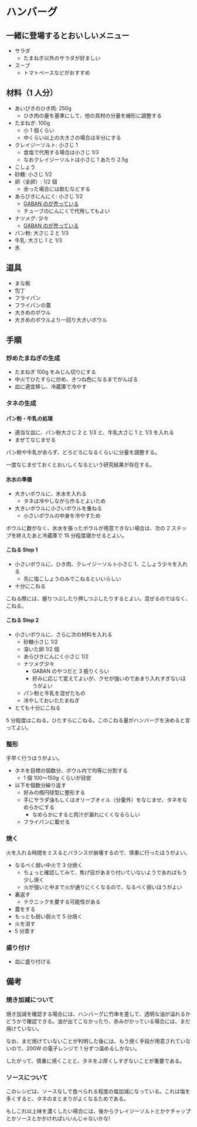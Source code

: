 # ハンバーグ

## 一緒に登場するとおいしいメニュー

- サラダ
  - たまねぎ以外のサラダが好ましい
- スープ
  - トマトベースなどがおすすめ

## 材料（1 人分）

- あいびきのひき肉: 250g
  - ひき肉の量を基準にして、他の具材の分量を線形に調整する
- たまねぎ: 100g
  - 小 1 個くらい
  - 中くらい以上の大きさの場合は半分にする
- クレイジーソルト: 小さじ 1
  - 食塩で代用する場合は小さじ 1/3
  - なおクレイジーソルトは小さじ 1 あたり 2.5g
- こしょう
- 砂糖: 小さじ 1/2
- 卵（全卵）: 1/2 個
  - 余った場合には飲むなどする
- あらびきにんにく: 小さじ 1/2
  - [GABAN のが売っている](https://housefoods.jp/products/catalog/cd_1,082695.html)
  - チューブのにんにくで代用してもよい
- ナツメグ: 少々
  - [GABAN のが売っている](https://housefoods.jp/products/catalog/cd_1,082693.html)
- パン粉: 大さじ 2 と 1/3
- 牛乳: 大さじ 1 と 1/3
- 氷

## 道具

- まな板
- 包丁
- フライパン
- フライパンの蓋
- 大きめのボウル
- 大きめのボウルより一回り大きいボウル

## 手順

### 炒めたまねぎの生成

- たまねぎ 100g をみじん切りにする
- 中火でひたすらに炒め、きつね色になるまでがんばる
- 皿に適宜移し、冷蔵庫で冷やす

### タネの生成

#### パン粉・牛乳の処理

- 適当な皿に、パン粉大さじ 2 と 1/3 と、牛乳大さじ 1 と 1/3 を入れる
- まぜてなじませる

パン粉や牛乳が余らず、どろどろになるくらいに分量を調整する。

一度なじませておくとおいしくなるという研究結果が存在する。

#### 氷水の準備

- 大きいボウルに、氷水を入れる
  - タネは冷やしながら作るとよいため
- 大きいボウルに小さいボウルを重ねる
  - 小さいボウルの中身を冷やすため

ボウルに数がなく、氷水を張ったボウルが用意できない場合は、次の 2 ステップを終えたあと冷蔵庫で 15 分程度寝かせるとよい。

#### こねる Step 1

- 小さいボウルに、ひき肉、クレイジーソルト小さじ 1、こしょう少々を入れる
  - 先に塩こしょうのみでこねるといいらしい
- 十分にこねる

こねる際には、握りつぶしたり押しつぶしたりするとよい。混ぜるのではなく、こねる。

#### こねる Step 2

- 小さいボウルに、さらに次の材料を入れる
  - 砂糖小さじ 1/2
  - 溶いた卵 1/2 個
  - あらびきにんにく小さじ 1/2
  - ナツメグ少々
    - GABAN のやつだと 3 振りくらい
    - 好みに応じて変えてよいが、クセが強いのであまり入れすぎないほうがよい
  - パン粉と牛乳を混ぜたもの
  - 冷やしておいたたまねぎ
- とても十分にこねる

5 分程度はこねる。ひたすらにこねる。このこねる量がハンバーグを決めると言ってよい。

### 整形

手早く行うほうがよい。

- タネを目標の個数分、ボウル内で均等に分割する
  - 1 個 100〜150g くらいが目安
- 以下を個数分繰り返す
  - 好みの楕円球型に整形する
  - 手にサラダ油もしくはオリーブオイル（分量外）をなじませ、タネをなめらかにする
    - なめらかにすると肉汁が漏れにくくなるらしい
  - フライパンに載せる

### 焼く

火を入れる時間をミスるとバランスが崩壊するので、慎重に行ったほうがよい。

- なるべく弱い中火で 3 分焼く
  - ちょっと確認してみて、焦げ目があまり付いていないようであればもう少し焼く
  - 火が強いと中まで火が通りにくくなるので、なるべく弱いほうがよい
- 裏返す
  - テクニックを要する可能性がある
- 蓋をする
- もっとも弱い弱火で 5 分焼く
- 火を消す
- 5 分蒸す

### 盛り付け

- 皿に盛り付ける

## 備考

### 焼き加減について

焼き加減を確認する場合には、ハンバーグに竹串を差して、透明な油が溢れるかどうかで確認できる。油が出てこなかったり、赤みがかっている場合には、まだ焼けていない。

なお、まだ焼けていないことが判明した後には、もう焼く手段が用意されていないので、200W の電子レンジで 1 分ずつ温めるしかない。

したがって、慎重に焼くことと、タネをぶ厚くしすぎないことが重要である。

### ソースについて

このレシピは、ソースなしで食べられる程度の塩加減になっている。これは塩を多くすると、タネのまとまりがよくなるためである。

もしこれ以上味を濃くしたい場合には、後からクレイジーソルトとかケチャップとかソースとかかければいいんじゃないかな!
